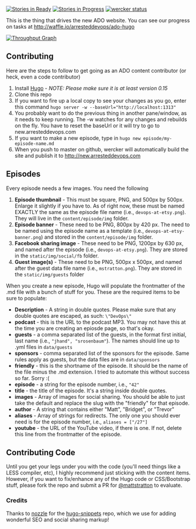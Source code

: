 [![Stories in Ready](https://badge.waffle.io/arresteddevops/ado-hugo.png?label=Ready&title=Ready)](http://waffle.io/arresteddevops/ado-hugo) [![Stories in Progress](https://badge.waffle.io/arresteddevops/ado-hugo.png?label=In%20Progress&title=In%20Progress)](http://waffle.io/arresteddevops/ado-hugo) [![wercker status](https://app.wercker.com/status/dfa492ce79ae5083723b53a07e98c8f4/s "wercker status")](https://app.wercker.com/project/bykey/dfa492ce79ae5083723b53a07e98c8f4)

This is the thing that drives the new ADO website. You can see our progress on tasks at http://waffle.io/arresteddevops/ado-hugo

[![Throughput Graph](https://graphs.waffle.io/arresteddevops/ado-hugo/throughput.svg)](https://waffle.io/arresteddevops/ado-hugo/metrics)

## Contributing

Here are the steps to follow to get going as an ADO content contributor (or heck, even a code contributor)

1. Install [Hugo](http://gohugo.io) - *NOTE: Please make sure it is at least version 0.15*
2. Clone this repo
3. If you want to fire up a local copy to see your changes as you go, enter this command `hugo server -w --baseUrl="http://localhost:1313"`
4. You probably want to do the previous thing in another pane/window, as it needs to keep running. The -w watches for any changes and rebuilds on the fly. You have to reset the baseUrl or it will try to go to new.arresteddevops.com
5. If you want to make a new episode, type in `hugo new episode/my-episode-name.md`
6. When you push to master on github, wercker will automatically build the site and publish it to http://new.arresteddevops.com

## Episodes

Every episode needs a few images. You need the following

1. **Episode thumbnail** - This must be square, PNG, and 500px by 500px. Enlarge it slightly if you have to. As of right now, these must be named EXACTLY the same as the episode file name (i.e., `devops-at-etsy.png`). They will live in the `content/episode/img` folder.
2. **Episode banner** - These need to be PNG, 800px by 420 px. The need to be named using the episode name as a template (i.e., `devops-at-etsy-banner.png`) and stored in the `content/episode/img` folder.
3. **Facebook sharing image** - These need to be PNG, 1200px by 630 px, and named after the episode (i.e., `devops-at-etsy.png`). They are stored in the `static/img/social/fb` folder.
4. **Guest image(s)** - These need to be PNG, 500px x 500px, and named after the guest data file name (i.e., `mstratton.png`). They are stored in the `static/img/guests` folder

When you create a new episode, Hugo will populate the frontmatter of the .md file with a bunch of stuff for you. These are the required items to be sure to populate:
* **Description** - A string in double quotes. Please make sure that any double quotes are escaped, as such: `\"DevOps\"`
* **podcast** - this is the URL to the podcast MP3. You may not have this at the time you are creating an epiosde page, so that's okay.
* **guests** - a comma separated list of the guests, in the format first initial, last name (i.e., `"jhand", "srosenbaum"`). The names should line up to .yml files in `data/guests`
* **sponsors** - comma separated list of the sponsors for the episode. Same rules apply as guests, but the data files are in `data/sponsors`
* **friendly** - this is the shortname of the episode. It should be the name of the file minus the .md extension. I tried to automate this without success so far. Sorry :(
* **episode** - a string for the episode number, i.e., `"42"`
* **title** - the title of the episode. It's a string inside double quotes.
* **images** - Array of images for social sharing. You should be able to just take the default and replace the slug with the "friendly" for that episode.
* **author** - A string that contains either "Matt", "Bridget", or "Trevor"
* **aliases** - Array of strings for redirects. The only one you should ever need is for the episode number, i.e., `aliases = ["/27"]`
* **youtube** - the URL of the YouTube video, if there is one. If not, delete this line from the frontmatter of the episode.

## Contributing Code

Until you get your legs under you with the code (you'll need things like a LESS compiler, etc), I highly recommend just sticking with the content items. However, if you want to fix/enhance any of the Hugo code or CSS/Bootstrap stuff, please fork the repo and submit a PR for [@mattstratton](https://github.com/mattstratton) to evaluate.


### Credits

Thanks to <a href = "https://github.com/nozzle">nozzle</a> for the <a href = "https://github.com/nozzle/hugo-snippets">hugo-snippets</a> repo, which we use for adding wonderful SEO and social sharing markup!
